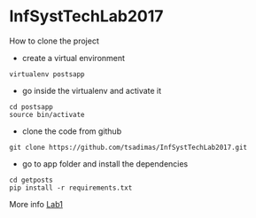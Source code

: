 # InfSystTechLab2017

How to clone the project

* create a virtual environment
```shell
virtualenv postsapp
```
* go inside the virtualenv and activate it
```shell
cd postsapp
source bin/activate
```
* clone the code from github
```shell
git clone https://github.com/tsadimas/InfSystTechLab2017.git
```
* go to app folder and install the dependencies
```shell
cd getposts
pip install -r requirements.txt
```


More info [Lab1](https://docs.google.com/document/d/1HdpPkUIiysOgwu82ym11vZZfegPlOC6suyPGcO39_tQ/pub)
